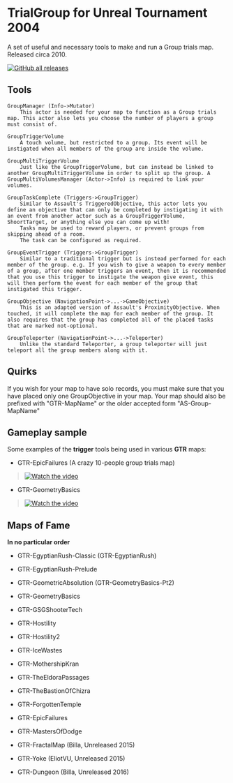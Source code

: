 # TrialGroup for Unreal Tournament 2004

A set of useful and necessary tools to make and run a Group trials map. Released circa 2010.

[![GitHub all releases](https://img.shields.io/github/downloads/EliteTrials/UT2004-TrialGroup/total)](https://github.com/EliteTrials/UT2004-TrialGroup/releases)

## Tools

    GroupManager (Info->Mutator)
        This actor is needed for your map to function as a Group trials map. This actor also lets you choose the number of players a group must consist of.
        
    GroupTriggerVolume
        A touch volume, but restricted to a group. Its event will be instigated when all members of the group are inside the volume.
        
    GroupMultiTriggerVolume
        Just like the GroupTriggerVolume, but can instead be linked to another GroupMultiTriggerVolume in order to split up the group. A GroupMultiVolumesManager (Actor->Info) is required to link your volumes.
        
    GroupTaskComplete (Triggers->GroupTrigger)
        Similar to Assault's TriggeredObjective, this actor lets you define an objective that can only be completed by instigating it with an event from another actor such as a GroupTriggerVolume, ShoortTarget, or anything else you can come up with!
        Tasks may be used to reward players, or prevent groups from skipping ahead of a room.
        The task can be configured as required.
        
    GroupEventTrigger (Triggers->GroupTrigger)
        Similar to a traditional trigger but is instead performed for each member of the group. e.g. If you wish to give a weapon to every member of a group, after one member triggers an event, then it is recommended that you use this trigger to instigate the weapon give event, this will then perform the event for each member of the group that instigated this trigger.
        
    GroupObjective (NavigationPoint->...->GameObjective)
        This is an adapted version of Assault's ProximityObjective. When touched, it will complete the map for each member of the group. It also requires that the group has completed all of the placed tasks that are marked not-optional. 
        
    GroupTeleporter (NavigationPoint->...->Teleporter)
        Unlike the standard Teleporter, a group teleporter will just teleport all the group members along with it.

## Quirks

If you wish for your map to have solo records, you must make sure that you have placed only one GroupObjective in your map. Your map should also be prefixed with "GTR-MapName" or the older accepted form "AS-Group-MapName"

## Gameplay sample

Some examples of the **trigger** tools being used in various **GTR** maps:

* GTR-EpicFailures (A crazy 10-people group trials map)
> [![Watch the video](https://img.youtube.com/vi/cVDr_BNKmC4/hqdefault.jpg)](https://youtu.be/cVDr_BNKmC4)

* GTR-GeometryBasics
> [![Watch the video](https://img.youtube.com/vi/yfIcML7SpyU/hqdefault.jpg)](https://youtu.be/yfIcML7SpyU)

## Maps of Fame

**In no particular order**

* GTR-EgyptianRush-Classic (GTR-EgyptianRush)
* GTR-EgyptianRush-Prelude
* GTR-GeometricAbsolution (GTR-GeometryBasics-Pt2)
* GTR-GeometryBasics
* GTR-GSGShooterTech
* GTR-Hostility
* GTR-Hostility2
* GTR-IceWastes
* GTR-MothershipKran
* GTR-TheEldoraPassages
* GTR-TheBastionOfChizra
* GTR-ForgottenTemple
* GTR-EpicFailures
* GTR-MastersOfDodge

* GTR-FractalMap (Billa, Unreleased 2015)
* GTR-Yoke (EliotVU, Unreleased 2015)
* GTR-Dungeon (Billa, Unreleased 2016)
